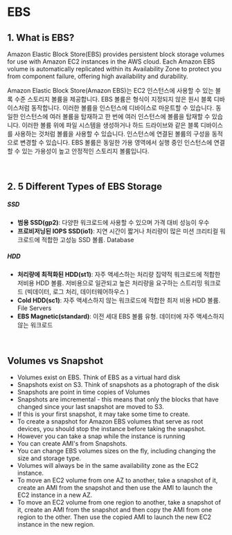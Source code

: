 # EBS

## 1. What is EBS?

Amazon Elastic Block Store(EBS) provides persistent block storage volumes for use with Amazon EC2 instances in the AWS cloud. Each Amazon EBS volume is automatically replicated within its Availability Zone to protect you from component failure, offering high availability and durability.

Amazon Elastic Block Store(Amazon EBS)는 EC2 인스턴스에 사용할 수 있는 블록 수준 스토리지 볼륨을 제공합니다. EBS 볼륨은 형식이 지정되지 않은 원시 블록 디바이스처럼 동작합니다. 이러한 볼륨을 인스턴스에 디바이스로 마운트할 수 있습니다. 동일한 인스턴스에 여러 볼륨을 탑재하고 한 번에 여러 인스턴스에 볼륨을 탑재할 수 있습니다. 이러한 볼륨 위에 파일 시스템을 생성하거나 하드 드라이브와 같은 블록 디바이스를 사용하는 것처럼 볼륨을 사용할 수 있습니다. 인스턴스에 연결된 볼륨의 구성을 동적으로 변경할 수 있습니다. EBS 볼륨은 동일한 가용 영역에서 실행 중인 인스턴스에 연결할 수 있는 가용성이 높고 안정적인 스토리지 볼륨입니다.

<br>

## 2. 5 Different Types of EBS Storage

##### SSD

- **범용 SSD(gp2)**: 다양한 워크로드에 사용할 수 있으며 가격 대비 성능이 우수
- **프로비저닝된 IOPS SSD(io1)**: 지연 시간이 짧거나 처리량이 많은 미션 크리티컬 워크로드에 적합한 고성능 SSD 볼륨. Database

##### HDD

- **처리량에 최적화된 HDD(st1)**: 자주 액세스하는 처리량 집약적 워크로드에 적합한 저비용 HDD 볼륨. 저비용으로 일관되고 높은 처리량을 요구하는 스트리밍 워크로드 (빅데이터, 로그 처리, 데이터웨어하우스 )
- **Cold HDD(sc1)**: 자주 액세스하지 않는 워크로드에 적합한 최저 비용 HDD 볼륨. File Servers
- **EBS Magnetic(standard)**: 이전 세대 EBS 볼륨 유형. 데이터에 자주 액세스하지 않는 워크로드

<br>

## Volumes vs Snapshot

- Volumes exist on EBS. Think of EBS as a virtual hard disk
- Snapshots exist on S3. Think of snapshots as a photograph of the disk
- Snapshots are point in time copies of Volumes
- Snapshots are imcremental - this means that only the blocks that have changed since your last snapshot are moved to S3.
- If this is your first snapshot, it may take some time to create.
- To create a snapshot for Amazon EBS volumes that serve as root devices, you should stop the instance before taking the snapshot.
- However you can take a snap while the instance is running
- You can create AMI's from Snapshots.
- You can change EBS volumes sizes on the fly, including changing the size and storage type.
- Volumes will always be in the same availability zone as the EC2 instance.
- To move an EC2 volume from one AZ to another, take a snapshot of it, create an AMI from the snapshot and then use the AMI to launch the EC2 instance in a new AZ.
- To move an EC2 volume from one region to another, take a snapshot of it, create an AMI from the snapshot and then copy the AMI from one region to the other. Then use the copied AMI to launch the new EC2 instance in the new region.
